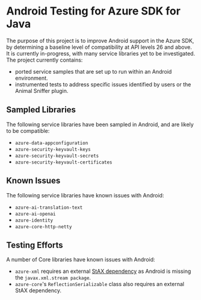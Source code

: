 # Android Testing for Azure SDK for Java
The purpose of this project is to improve Android support in the Azure SDK, by determining a baseline level of compatibility at API levels 26 and above. It is currently in-progress, with many service libraries yet to be investigated.
The project currently contains:
- ported service samples that are set up to run within an Android environment. 
- instrumented tests to address specific issues identified by users or the Animal Sniffer plugin.

## Sampled Libraries
The following service libraries have been sampled in Android, and are likely to be compatible:
- `azure-data-appconfiguration`
- `azure-security-keyvault-keys`
- `azure-security-keyvault-secrets`
- `azure-security-keyvault-certificates`

## Known Issues
The following service libraries have known issues with Android:
- `azure-ai-translation-text`
- `azure-ai-openai`
- `azure-identity`
- `azure-core-http-netty`

## Testing Efforts
A number of Core libraries have known issues with Android:
- `azure-xml` requires an external [StAX dependency](https://mvnrepository.com/artifact/stax/stax) as Android is missing the `javax.xml.stream package`.
- `azure-core`'s `ReflectionSerializable` class also requires an external StAX dependency.